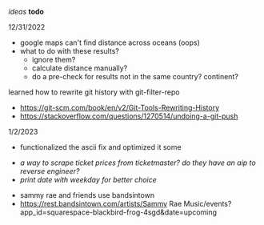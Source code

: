 *ideas* **todo** 

12/31/2022
- google maps can't find distance across oceans (oops)
- what to do with these results?
  - ignore them?
  - calculate distance manually?
  - do a pre-check for results not in the same country? continent?

learned how to rewrite git history with git-filter-repo
- https://git-scm.com/book/en/v2/Git-Tools-Rewriting-History
- https://stackoverflow.com/questions/1270514/undoing-a-git-push


1/2/2023
- functionalized the ascii fix and optimized it some
* *a way to scrape ticket prices from ticketmaster? do they have an aip to reverse engineer?*
* *print date with weekday for better choice*

- sammy rae and friends use bandsintown 
- https://rest.bandsintown.com/artists/Sammy Rae Music/events?app_id=squarespace-blackbird-frog-4sgd&date=upcoming
